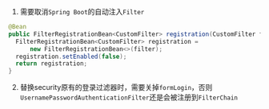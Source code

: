 1. 需要取消`Spring Boot`的自动注入`Filter`
```java
@Bean  
public FilterRegistrationBean<CustomFilter> registration(CustomFilter filter) {  
  FilterRegistrationBean<CustomFilter> registration =  
      new FilterRegistrationBean<>(filter);  
  registration.setEnabled(false);  
  return registration;  
}
```
2. 替换security原有的登录过滤器时，需要关掉`formLogin`，否则`UsernamePasswordAuthenticationFilter`还是会被注册到`FilterChain`
<!--stackedit_data:
eyJoaXN0b3J5IjpbMTgzMzI4NDI5LC01MjM4OTc1NzYsLTk3NT
c0OTA0MF19
-->